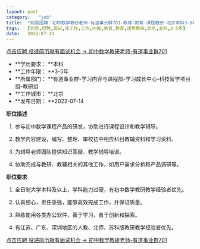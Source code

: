 ```yaml
---
layout:	post
category:	"job"
title:	"网易招聘：初中数学教研老师-有道事业群701-教育-教育-课程教研-北京本科3-5年"
tags:	[网易,招聘,面试,找工作,工作,内推,教育,教育,课程教研,北京,本科,3-5年]
date:	2022-07-14
---
```


[点击应聘 投递简历就有面试机会 ->  初中数学教研老师-有道事业群701](http://mobile.bole.netease.com/bole/boleDetail?id=41563&employeeId=346f03c3cda5f04c&key=all)



- **学历要求： **本科
- **工作年限： **3-5年
- **所属部门： **有道事业群-学习内容与课程部-学习成长中心-科技智学项目组-教研组
- **工作城市： **北京
- **发布日期： **2022-07-14



**职位描述**

1. 参与初中数学课程产品的研发，协助进行课程设计和教学辅导。

2. 教学内容建设，编写、整理、审校初中相应科目教辅资料和学习资料。

3. 为辅导老师团队提供知识答疑、教学辅导培训。

4. 协助完成与教研、教辅相关的其他工作，如用户需求分析和产品调研等。



**职位要求**

1. 全日制大学本科及以上，学科能力过硬，有初中数学教研教学经验者优先。

2. 认真细心，责任感强，能够高效完成工作，并保证质量。

3. 熟练使用各类办公软件，善于学习，勇于创新和探索。

4. 有江苏、广东、深圳地区的人教、北师、苏科版教研教学经验者优先。



[点击应聘 投递简历就有面试机会 ->  初中数学教研老师-有道事业群701](http://mobile.bole.netease.com/bole/boleDetail?id=41563&employeeId=346f03c3cda5f04c&key=all)